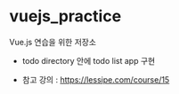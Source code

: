 # vuejs_practice
Vue.js 연습을 위한 저장소

- todo directory 안에 todo list app 구현

- 참고 강의 : https://lessipe.com/course/15
